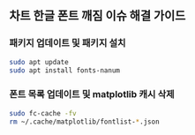 ## 차트 한글 폰트 깨짐 이슈 해결 가이드


### 패키지 업데이트 및 패키지 설치
```bash
sudo apt update
sudo apt install fonts-nanum
```

### 폰트 목록 업데이트 및 matplotlib 캐시 삭제
```bash
sudo fc-cache -fv
rm ~/.cache/matplotlib/fontlist-*.json
```